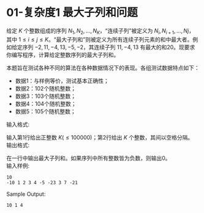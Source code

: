 # 01-复杂度1 最大子列和问题

给定 $K$ 个整数组成的序列 ${ N_1​, N_2​, ..., N_K​ }$，“连续子列”被定义为 ${ N_i​, N_{i+1​}, ..., Nj​ }$，其中 $1≤i≤j≤K$。“最大子列和”则被定义为所有连续子列元素的和中最大者。例如给定序列 ${ -2, 11, -4, 13, -5, -2 }$，其连续子列 ${ 11, -4, 13 }$ 有最大的和20。现要求你编写程序，计算给定整数序列的最大子列和。

本题旨在测试各种不同的算法在各种数据情况下的表现。各组测试数据特点如下：

- 数据1：与样例等价，测试基本正确性；
- 数据2：102个随机整数；
- 数据3：103个随机整数；
- 数据4：104个随机整数；
- 数据5：105个随机整数；

输入格式:

输入第1行给出正整数 $K (≤100000)$；第2行给出 $K$ 个整数，其间以空格分隔。  
输出格式:

在一行中输出最大子列和。如果序列中所有整数皆为负数，则输出0。  
输入样例:

```Sample
10
-10 1 2 3 4 -5 -23 3 7 -21
```

Sample Output:

```Sample
10 1 4
```
